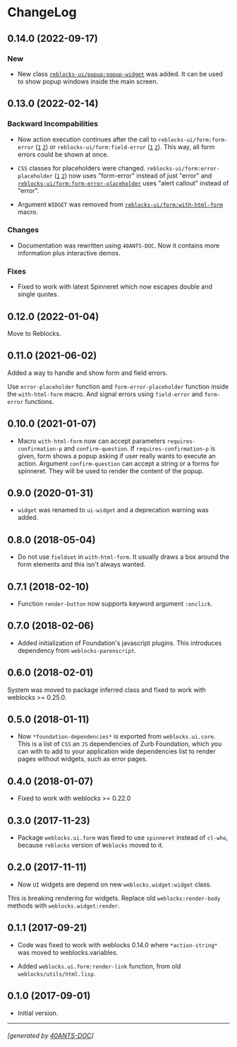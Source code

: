 <a id="x-28REBLOCKS-UI-DOCS-2FCHANGELOG-3A-40CHANGELOG-2040ANTS-DOC-2FLOCATIVES-3ASECTION-29"></a>

# ChangeLog

<a id="x-28REBLOCKS-UI-DOCS-2FCHANGELOG-3A-3A-7C0-2E14-2E0-7C-2040ANTS-DOC-2FLOCATIVES-3ASECTION-29"></a>

## 0.14.0 (2022-09-17)

<a id="new"></a>

### New

* New class [`reblocks-ui/popup:popup-widget`][50b7] was added.
  It can be used to show popup windows inside the main screen.

<a id="x-28REBLOCKS-UI-DOCS-2FCHANGELOG-3A-3A-7C0-2E13-2E0-7C-2040ANTS-DOC-2FLOCATIVES-3ASECTION-29"></a>

## 0.13.0 (2022-02-14)

<a id="backward-incompabilities"></a>

### Backward Incompabilities

* Now action execution continues after the call to `reblocks-ui/form:form-error` ([`1`][ea04] [`2`][3765])
  or `reblocks-ui/form:field-error` ([`1`][5162] [`2`][62fd]). This way, all form errors could be shown at once.

* `CSS` classes for placeholders were changed. `reblocks-ui/form:error-placeholder` ([`1`][8637] [`2`][5578])
  now uses "form-error" instead of just "error" and [`reblocks-ui/form:form-error-placeholder`][3868]
  uses "alert callout" instead of "error".

* Argument `WIDGET` was removed from [`reblocks-ui/form:with-html-form`][f976] macro.

<a id="changes"></a>

### Changes

* Documentation was rewritten using `40ANTS-DOC`. Now it contains
  more information plus interactive demos.

<a id="fixes"></a>

### Fixes

* Fixed to work with latest Spinneret which now escapes double
  and single quotes.

<a id="x-28REBLOCKS-UI-DOCS-2FCHANGELOG-3A-3A-7C0-2E12-2E0-7C-2040ANTS-DOC-2FLOCATIVES-3ASECTION-29"></a>

## 0.12.0 (2022-01-04)

Move to Reblocks.

<a id="x-28REBLOCKS-UI-DOCS-2FCHANGELOG-3A-3A-7C0-2E11-2E0-7C-2040ANTS-DOC-2FLOCATIVES-3ASECTION-29"></a>

## 0.11.0 (2021-06-02)

Added a way to handle and show form and field errors.

Use `error-placeholder` function and `form-error-placeholder` function
inside the `with-html-form` macro. And signal errors using `field-error`
and `form-error` functions.

<a id="x-28REBLOCKS-UI-DOCS-2FCHANGELOG-3A-3A-7C0-2E10-2E0-7C-2040ANTS-DOC-2FLOCATIVES-3ASECTION-29"></a>

## 0.10.0 (2021-01-07)

* Macro `with-html-form` now can accept parameters `requires-confirmation-p` and `confirm-question`.
  If `requires-confirmation-p` is given, form shows a popup asking if user really wants to execute an action.
  Argument `confirm-question` can accept a string or a forms for spinneret. They will be used to render
  the content of the popup.

<a id="x-28REBLOCKS-UI-DOCS-2FCHANGELOG-3A-3A-7C0-2E9-2E0-7C-2040ANTS-DOC-2FLOCATIVES-3ASECTION-29"></a>

## 0.9.0 (2020-01-31)

* `widget` was renamed to `ui-widget` and a deprecation warning was added.

<a id="x-28REBLOCKS-UI-DOCS-2FCHANGELOG-3A-3A-7C0-2E8-2E0-7C-2040ANTS-DOC-2FLOCATIVES-3ASECTION-29"></a>

## 0.8.0 (2018-05-04)

* Do not use `fieldset` in `with-html-form`. It usually draws a box
  around the form elements and this isn't always wanted.

<a id="x-28REBLOCKS-UI-DOCS-2FCHANGELOG-3A-3A-7C0-2E7-2E1-7C-2040ANTS-DOC-2FLOCATIVES-3ASECTION-29"></a>

## 0.7.1 (2018-02-10)

* Function `render-button` now supports keyword argument `:onclick`.

<a id="x-28REBLOCKS-UI-DOCS-2FCHANGELOG-3A-3A-7C0-2E7-2E0-7C-2040ANTS-DOC-2FLOCATIVES-3ASECTION-29"></a>

## 0.7.0 (2018-02-06)

* Added initialization of Foundation's javascript plugins.
  This introduces dependency from `weblocks-parenscript`.

<a id="x-28REBLOCKS-UI-DOCS-2FCHANGELOG-3A-3A-7C0-2E6-2E0-7C-2040ANTS-DOC-2FLOCATIVES-3ASECTION-29"></a>

## 0.6.0 (2018-02-01)

System was moved to package inferred class and fixed to work with
weblocks >= 0.25.0.

<a id="x-28REBLOCKS-UI-DOCS-2FCHANGELOG-3A-3A-7C0-2E5-2E0-7C-2040ANTS-DOC-2FLOCATIVES-3ASECTION-29"></a>

## 0.5.0 (2018-01-11)

* Now  `*foundation-dependencies*` is exported from
  `weblocks.ui.core`.
  This is a list of `CSS` an `JS` dependencies of Zurb Foundation,
  which you can with to add to your application wide dependencies
  list to render pages without widgets, such as error pages.

<a id="x-28REBLOCKS-UI-DOCS-2FCHANGELOG-3A-3A-7C0-2E4-2E0-7C-2040ANTS-DOC-2FLOCATIVES-3ASECTION-29"></a>

## 0.4.0 (2018-01-07)

* Fixed to work with weblocks >= 0.22.0

<a id="x-28REBLOCKS-UI-DOCS-2FCHANGELOG-3A-3A-7C0-2E3-2E0-7C-2040ANTS-DOC-2FLOCATIVES-3ASECTION-29"></a>

## 0.3.0 (2017-11-23)

* Package `weblocks.ui.form` was fixed to use `spinneret` instead of
  `cl-who`, because `reblocks` version of `Weblocks` moved to it.

<a id="x-28REBLOCKS-UI-DOCS-2FCHANGELOG-3A-3A-7C0-2E2-2E0-7C-2040ANTS-DOC-2FLOCATIVES-3ASECTION-29"></a>

## 0.2.0 (2017-11-11)

* Now `UI` widgets are depend on new `weblocks.widget:widget` class.

This is breaking rendering for widgets. Replace old `weblocks:render-body`
  methods with `weblocks.widget:render`.

<a id="x-28REBLOCKS-UI-DOCS-2FCHANGELOG-3A-3A-7C0-2E1-2E1-7C-2040ANTS-DOC-2FLOCATIVES-3ASECTION-29"></a>

## 0.1.1 (2017-09-21)

* Code was fixed to work with weblocks 0.14.0 where `*action-string*`
  was moved to weblocks.variables.

* Added `weblocks.ui.form:render-link` function, from old `weblocks/utils/html.lisp`.

<a id="x-28REBLOCKS-UI-DOCS-2FCHANGELOG-3A-3A-7C0-2E1-2E0-7C-2040ANTS-DOC-2FLOCATIVES-3ASECTION-29"></a>

## 0.1.0 (2017-09-01)

* Initial version.


[5578]: https://40ants.com/reblocks-ui/#x-28REBLOCKS-UI-2FFORM-3AERROR-PLACEHOLDER-20CLASS-29
[8637]: https://40ants.com/reblocks-ui/#x-28REBLOCKS-UI-2FFORM-3AERROR-PLACEHOLDER-20FUNCTION-29
[62fd]: https://40ants.com/reblocks-ui/#x-28REBLOCKS-UI-2FFORM-3AFIELD-ERROR-20CONDITION-29
[5162]: https://40ants.com/reblocks-ui/#x-28REBLOCKS-UI-2FFORM-3AFIELD-ERROR-20FUNCTION-29
[3765]: https://40ants.com/reblocks-ui/#x-28REBLOCKS-UI-2FFORM-3AFORM-ERROR-20CONDITION-29
[ea04]: https://40ants.com/reblocks-ui/#x-28REBLOCKS-UI-2FFORM-3AFORM-ERROR-20FUNCTION-29
[3868]: https://40ants.com/reblocks-ui/#x-28REBLOCKS-UI-2FFORM-3AFORM-ERROR-PLACEHOLDER-20FUNCTION-29
[f976]: https://40ants.com/reblocks-ui/#x-28REBLOCKS-UI-2FFORM-3AWITH-HTML-FORM-20-2840ANTS-DOC-2FLOCATIVES-3AMACRO-29-29
[50b7]: https://40ants.com/reblocks-ui/#x-28REBLOCKS-UI-2FPOPUP-3APOPUP-WIDGET-20CLASS-29

* * *
###### [generated by [40ANTS-DOC](https://40ants.com/doc/)]
